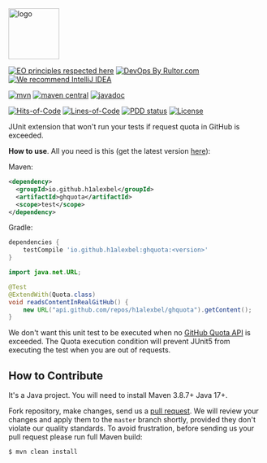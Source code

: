 <img alt="logo" src="https://www.objectionary.com/cactus.svg" height="100px" />

[![EO principles respected here](https://www.elegantobjects.org/badge.svg)](https://www.elegantobjects.org)
[![DevOps By Rultor.com](https://www.rultor.com/b/h1alexbel/ghquota)](https://www.rultor.com/p/h1alexbel/ghquota)
[![We recommend IntelliJ IDEA](https://www.elegantobjects.org/intellij-idea.svg)](https://www.jetbrains.com/idea/)
<br>

[![mvn](https://github.com/h1alexbel/ghquota/actions/workflows/mvn.yml/badge.svg)](https://github.com/h1alexbel/ghquota/actions/workflows/mvn.yml)
[![maven central](http://maven-badges.herokuapp.com/maven-central/io.github.h1alexbel/ghquota/badge.svg)](https://search.maven.org/artifact/io.github.h1alexbel/ghquota)
[![javadoc](https://javadoc.io/badge2/io.github.h1alexbel/ghquota/javadoc.svg)](https://javadoc.io/doc/io.github.h1alexbel/ghquota)

[![Hits-of-Code](https://hitsofcode.com/github/h1alexbel/ghquota)](https://hitsofcode.com/view/github/h1alexbel/ghquota)
[![Lines-of-Code](https://tokei.rs/b1/github/h1alexbel/ghquota)](https://github.com/h1alexbel/ghquota)
[![PDD status](http://www.0pdd.com/svg?name=h1alexbel/ghquota)](http://www.0pdd.com/p?name=h1alexbel/ghquota)
[![License](https://img.shields.io/badge/license-MIT-green.svg)](https://github.com/h1alexbel/ghquota/blob/master/LICENSE.txt)

JUnit extension that won't run your tests if request quota in GitHub is exceeded.

**How to use**. All you need is this (get the latest version [here](https://search.maven.org/artifact/io.github.h1alexbel/ghquota)):

Maven:
```xml
<dependency>
  <groupId>io.github.h1alexbel</groupId>
  <artifactId>ghquota</artifactId>
  <scope>test</scope>
</dependency>
```

Gradle:
```groovy
dependencies {
    testCompile 'io.github.h1alexbel:ghquota:<version>'
}
```

```java
import java.net.URL;

@Test
@ExtendWith(Quota.class)
void readsContentInRealGitHub() {
    new URL("api.github.com/repos/h1alexbel/ghquota").getContent();
}
```

We don't want this unit test to be executed when no [GitHub Quota API](https://docs.github.com/en/rest/using-the-rest-api/rate-limits-for-the-rest-api?apiVersion=2022-11-28) is exceeded.
The Quota execution condition will prevent JUnit5 from executing the test when you are out of requests.

## How to Contribute

It's a Java project.
You will need to install Maven 3.8.7+ Java 17+.

Fork repository, make changes, send us a [pull request](https://www.yegor256.com/2014/04/15/github-guidelines.html).
We will review your changes and apply them to the `master` branch shortly,
provided they don't violate our quality standards. To avoid frustration,
before sending us your pull request please run full Maven build:

```bash
$ mvn clean install
```
